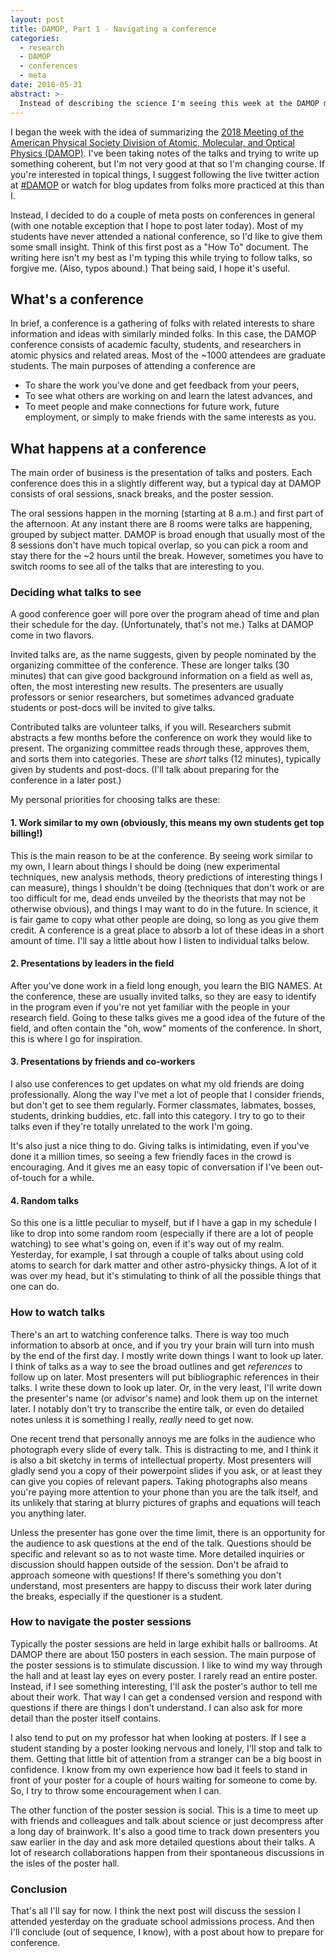 ```yaml
---
layout: post
title: DAMOP, Part 1 - Navigating a conference
categories:
  - research
  - DAMOP
  - conferences
  - meta
date: 2018-05-31
abstract: >-
  Instead of describing the science I'm seeing this week at the DAMOP meeting, I decided to do a couple of meta posts on conferences in general.  This first one discusses what happens at a science conference and what to do while you're there.
---
```

I began the week with the idea of summarizing the [2018 Meeting of the American Physical Society Division of Atomic, Molecular, and Optical Physics (DAMOP)](https://www.aps.org/units/damop/meetings/annual/index.cfm).
I've been taking notes of the talks and trying to write up something coherent, but I'm not very good at that so I'm changing course.
If you're interested in topical things, I suggest following the live twitter action at [#DAMOP](https://twitter.com/search?q=%23DAMOP) or watch for blog updates from folks more practiced at this than I.

Instead, I decided to do a couple of meta posts on conferences in general (with one notable exception that I hope to post later today).
Most of my students have never attended a national conference, so I'd like to give them some small insight.
Think of this first post as a "How To" document.  The writing here isn't my best as I'm typing this while trying to follow talks, so forgive me.  (Also, typos abound.)  That being said, I hope it's useful.

## What's a conference
In brief, a conference is a gathering of folks with related interests to share information and ideas with similarly minded folks.
In this case, the DAMOP conference consists of academic faculty, students, and researchers in atomic physics and related areas.
Most of the ~1000 attendees are graduate students.
The main purposes of attending a conference are

*  To share the work you've done and get feedback from your peers,
*  To see what others are working on and learn the latest advances, and
*  To meet people and make connections for future work, future employment, or simply to make friends with the same interests as you.

## What happens at a conference

The main order of business is the presentation of talks and posters.
Each conference does this in a slightly different way, but a typical day at DAMOP consists of
oral sessions, snack breaks, and the poster session.

The oral sessions happen in the morning (starting at 8 a.m.) and first part of the afternoon.
At any instant there are 8 rooms were talks are happening, grouped by subject matter.
DAMOP is broad enough that usually most of the 8 sessions don't have much topical overlap,
so you can pick a room and stay there for the ~2 hours until the break.
However, sometimes you have to switch rooms to see all of the talks that are interesting to you.

### Deciding what talks to see

A good conference goer will pore over the program ahead of time and plan their schedule for the day.
(Unfortunately, that's not me.)
Talks at DAMOP come in two flavors.

Invited talks are, as the name suggests, given by people nominated by the organizing committee of the conference.
These are longer talks (30 minutes) that can give good background information on a field as well as, often, the most interesting new results.
The presenters are usually professors or senior researchers, but sometimes advanced graduate students or post-docs will be invited to give talks.

Contributed talks are volunteer talks, if you will.
Researchers submit abstracts a few months before the conference on work they would like to present.
The organizing committee reads through these, approves them, and sorts them into categories.
These are *short* talks (12 minutes), typically given by students and post-docs.
(I'll talk about preparing for the conference in a later post.)

My personal priorities for choosing talks are these:

#### 1. Work similar to my own (obviously, this means my own students get top billing!)

This is the main reason to be at the conference.
By seeing work similar to my own, I learn about things I should be doing (new experimental techniques, new analysis methods, theory predictions of interesting things I can measure), things I shouldn't be doing (techniques that don't work or are too difficult for me, dead ends unveiled by the theorists that may not be otherwise obvious), and things I may want to do in the future.
In science, it is fair game to copy what other people are doing, so long as you give them credit.
A conference is a great place to absorb a lot of these ideas in a short amount of time.
I'll say a little about how I listen to individual talks below.

#### 2. Presentations by leaders in the field

After you've done work in a field long enough, you learn the BIG NAMES.
At the conference, these are usually invited talks, so they are easy to identify in the program even if you're not yet familiar with the people in your research field.
Going to these talks gives me a good idea of the future of the field, and often contain the "oh, wow" moments of the conference.
In short, this is where I go for inspiration.

#### 3. Presentations by friends and co-workers

I also use conferences to get updates on what my old friends are doing professionally.
Along the way I've met a lot of people that I consider friends, but don't get to see them regularly.
Former classmates, labmates, bosses, students, drinking buddies, etc. fall into this category.
I try to go to their talks even if they're totally unrelated to the work I'm going.

It's also just a nice thing to do.
Giving talks is intimidating, even if you've done it a million times, so seeing a few friendly faces in the crowd is encouraging.
And it gives me an easy topic of conversation if I've been out-of-touch for a while.

#### 4. Random talks

So this one is a little peculiar to myself, but if I have a gap in my schedule I like to drop into some random room (especially if there are a lot of people watching) to see what's going on, even if it's way out of my realm.
Yesterday, for example, I sat through a couple of talks about using cold atoms to search for dark matter and other astro-physicky things.
A lot of it was over my head, but it's stimulating to think of all the possible things that one can do.

### How to watch talks

There's an art to watching conference talks.
There is way too much information to absorb at once, and if you try your brain will turn into mush by the end of the first day.
I mostly write down things I want to look up later.
I think of talks as a way to see the broad outlines and get *references* to follow up on later.
Most presenters will put bibliographic references in their talks.
I write these down to look up later.
Or, in the very least, I'll write down the presenter's name (or advisor's name) and look them up on the internet later.
I notably don't try to transcribe the entire talk, or even do detailed notes unless it is something I really, *really* need to get now.

One recent trend that personally annoys me are folks in the audience who photograph every slide of every talk.
This is distracting to me, and I think it is also a bit sketchy in terms of intellectual property.
Most presenters will gladly send you a copy of their powerpoint slides if you ask, or at least they can give you copies of relevant papers.
Taking photographs also means you're paying more attention to your phone than you are the talk itself, and its unlikely that staring at blurry pictures of graphs and equations will teach you anything later.

Unless the presenter has gone over the time limit, there is an opportunity for the audience to ask questions at the end of the talk.
Questions should be specific and relevant so as to not waste time.
More detailed inquiries or discussion should happen outside of the session.
Don't be afraid to approach someone with questions!
If there's something you don't understand, most presenters are happy to discuss their work later during the breaks, especially if the questioner is a student.

### How to navigate the poster sessions

Typically the poster sessions are held in large exhibit halls or ballrooms.
At DAMOP there are about 150 posters in each session.
The main purpose of the poster sessions is to stimulate discussion.
I like to wind my way through the hall and at least lay eyes on every poster.
I rarely read an entire poster.
Instead, if I see something interesting, I'll ask the poster's author to tell me about their work.
That way I can get a condensed version and respond with questions if there are things I don't understand.
I can also ask for more detail than the poster itself contains.

I also tend to put on my professor hat when looking at posters.
If I see a student standing by a poster looking nervous and lonely, I'll stop and talk to them.
Getting that little bit of attention from a stranger can be a big boost in confidence.
I know from my own experience how bad it feels to stand in front of your poster for a couple of hours waiting for someone to come by.
So, I try to throw some encouragement when I can.

The other function of the poster session is social.
This is a time to meet up with friends and colleagues and talk about science or just decompress after a long day of brainwork.
It's also a good time to track down presenters you saw earlier in the day and ask more detailed questions about their talks.
A lot of research collaborations happen from their spontaneous discussions in the isles of the poster hall.

### Conclusion

That's all I'll say for now.  I think the next post will discuss the session I attended yesterday on the graduate school admissions process.  And then I'll conclude (out of sequence, I know), with a post about how to prepare for conference.